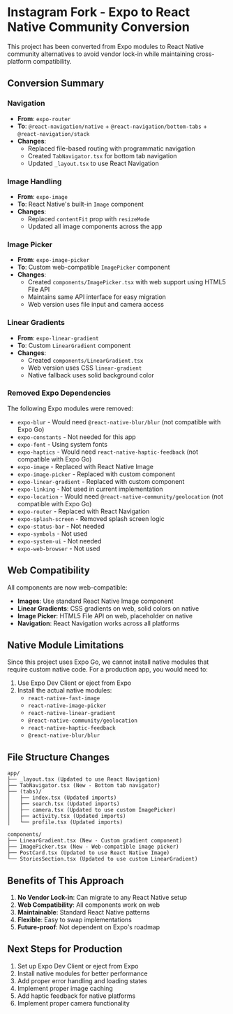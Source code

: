 # Instagram Fork - Expo to React Native Community Conversion

This project has been converted from Expo modules to React Native community alternatives to avoid vendor lock-in while maintaining cross-platform compatibility.

## Conversion Summary

### Navigation
- **From**: `expo-router`
- **To**: `@react-navigation/native` + `@react-navigation/bottom-tabs` + `@react-navigation/stack`
- **Changes**:
  - Replaced file-based routing with programmatic navigation
  - Created `TabNavigator.tsx` for bottom tab navigation
  - Updated `_layout.tsx` to use React Navigation

### Image Handling
- **From**: `expo-image`
- **To**: React Native's built-in `Image` component
- **Changes**:
  - Replaced `contentFit` prop with `resizeMode`
  - Updated all image components across the app

### Image Picker
- **From**: `expo-image-picker`
- **To**: Custom web-compatible `ImagePicker` component
- **Changes**:
  - Created `components/ImagePicker.tsx` with web support using HTML5 File API
  - Maintains same API interface for easy migration
  - Web version uses file input and camera access

### Linear Gradients
- **From**: `expo-linear-gradient`
- **To**: Custom `LinearGradient` component
- **Changes**:
  - Created `components/LinearGradient.tsx`
  - Web version uses CSS `linear-gradient`
  - Native fallback uses solid background color

### Removed Expo Dependencies
The following Expo modules were removed:
- `expo-blur` - Would need `@react-native-blur/blur` (not compatible with Expo Go)
- `expo-constants` - Not needed for this app
- `expo-font` - Using system fonts
- `expo-haptics` - Would need `react-native-haptic-feedback` (not compatible with Expo Go)
- `expo-image` - Replaced with React Native Image
- `expo-image-picker` - Replaced with custom component
- `expo-linear-gradient` - Replaced with custom component
- `expo-linking` - Not used in current implementation
- `expo-location` - Would need `@react-native-community/geolocation` (not compatible with Expo Go)
- `expo-router` - Replaced with React Navigation
- `expo-splash-screen` - Removed splash screen logic
- `expo-status-bar` - Not needed
- `expo-symbols` - Not used
- `expo-system-ui` - Not needed
- `expo-web-browser` - Not used

## Web Compatibility

All components are now web-compatible:
- **Images**: Use standard React Native Image component
- **Linear Gradients**: CSS gradients on web, solid colors on native
- **Image Picker**: HTML5 File API on web, placeholder on native
- **Navigation**: React Navigation works across all platforms

## Native Module Limitations

Since this project uses Expo Go, we cannot install native modules that require custom native code. For a production app, you would need to:

1. Use Expo Dev Client or eject from Expo
2. Install the actual native modules:
   - `react-native-fast-image`
   - `react-native-image-picker`
   - `react-native-linear-gradient`
   - `@react-native-community/geolocation`
   - `react-native-haptic-feedback`
   - `@react-native-blur/blur`

## File Structure Changes

```
app/
├── _layout.tsx (Updated to use React Navigation)
├── TabNavigator.tsx (New - Bottom tab navigator)
├── (tabs)/
│   ├── index.tsx (Updated imports)
│   ├── search.tsx (Updated imports)
│   ├── camera.tsx (Updated to use custom ImagePicker)
│   ├── activity.tsx (Updated imports)
│   └── profile.tsx (Updated imports)

components/
├── LinearGradient.tsx (New - Custom gradient component)
├── ImagePicker.tsx (New - Web-compatible image picker)
├── PostCard.tsx (Updated to use React Native Image)
└── StoriesSection.tsx (Updated to use custom LinearGradient)
```

## Benefits of This Approach

1. **No Vendor Lock-in**: Can migrate to any React Native setup
2. **Web Compatibility**: All components work on web
3. **Maintainable**: Standard React Native patterns
4. **Flexible**: Easy to swap implementations
5. **Future-proof**: Not dependent on Expo's roadmap

## Next Steps for Production

1. Set up Expo Dev Client or eject from Expo
2. Install native modules for better performance
3. Add proper error handling and loading states
4. Implement proper image caching
5. Add haptic feedback for native platforms
6. Implement proper camera functionality
